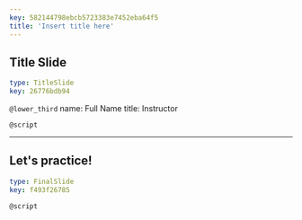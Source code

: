 ```yaml
---
key: 582144798ebcb5723383e7452eba64f5
title: 'Insert title here'
---
```


## Title Slide

```yaml
type: TitleSlide
key: 26776bdb94
```

`@lower_third`
name: Full Name
title: Instructor

`@script`


---

## Let's practice!

```yaml
type: FinalSlide
key: f493f26785
```

`@script`

